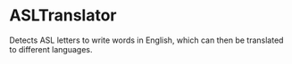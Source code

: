 # ASLTranslator
Detects ASL letters to write words in English, which can then be translated to different languages.
